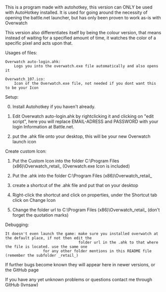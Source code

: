 This is a program made with autohotkey, this version can ONLY be used with AutoHotkey installed.
It is used for going around the necessity of opening the battle.net launcher, but has only been proven to work as-is with Overwatch

This version also differentiates itself by being the colour version, that means instead of waiting for a specified amount of time, it
watches the color of a specific pixel and acts upon that.



Usages of files:
	
	Overwatch auto-login.ahk:
		Logs you into the overwatch.exe file automatically and also opens it	
	
	Overwatch_107.ico:
		Icon of the Overwatch.exe file, not needed if you dont want this to be your Icon


Setup:

0)	Install Autohotkey if you haven't already.

1)	Edit Overwatch auto-login.ahk by rightclicking it and clicking on "edit script", here you will replace EMAIL-ADRESS and PASSWORD
	with your login Information at Battle.net.

2)	put the .ahk file onto your desktop, this will be your new Overwatch launch icon


Create custom Icon:

1)	Put the Custom Icon into the folder C:\Program Files (x86)\Overwatch\_retail_ (Overwatch.exe Icon is included)

2)	Put the .ahk into the folder C:\Program Files (x86)\Overwatch\_retail_

3)	create a shortcut of the .ahk file and put that on  your desktop

4)	Right-click the shortcut and click on properties, under the Shortcut tab click on Change Icon

5)	Change the folder url to C:\Program Files (x86)\Overwatch\_retail_ (don't forget the quotation marks)


Debugging:
		
	It doesn't even launch the game: make sure you installed overwatch at the default place, if not then edit the
	                                 folder url in the .ahk to that where the file is located. use the same one
					 for any other folder mentions in this README file (remember the subfolder _retail_)

If further bugs become known they will appear here in newer versions, or the GitHub page
	
If you have any yet unknown problems or questions contact me through GitHub (Ivnsaw)
